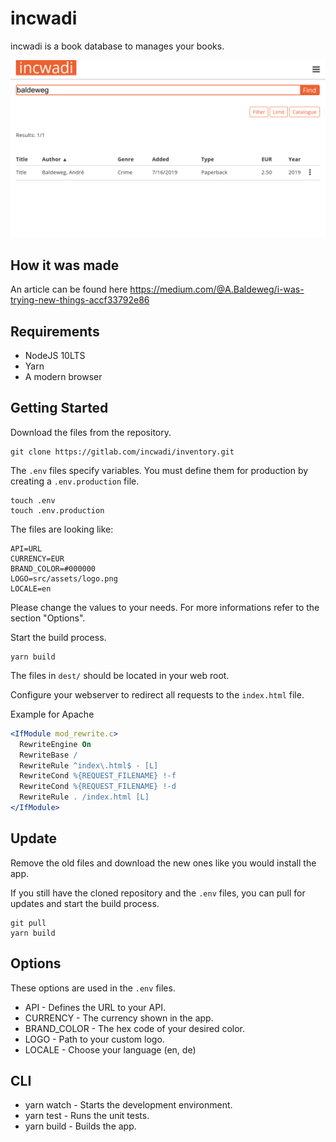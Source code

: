 # incwadi

incwadi is a book database to manages your books.

![incwadi](screenshot.png)

## How it was made

An article can be found here https://medium.com/@A.Baldeweg/i-was-trying-new-things-accf33792e86

## Requirements

- NodeJS 10LTS
- Yarn
- A modern browser

## Getting Started

Download the files from the repository.

```shell
git clone https://gitlab.com/incwadi/inventory.git
```

The `.env` files specify variables. You must define them for production by creating a `.env.production` file.

```shell
touch .env
touch .env.production
```

The files are looking like:

```shell
API=URL
CURRENCY=EUR
BRAND_COLOR=#000000
LOGO=src/assets/logo.png
LOCALE=en
```

Please change the values to your needs. For more informations refer to the section "Options".

Start the build process.

```shell
yarn build
```

The files in `dest/` should be located in your web root.

Configure your webserver to redirect all requests to the `index.html` file.

Example for Apache

```apache
<IfModule mod_rewrite.c>
  RewriteEngine On
  RewriteBase /
  RewriteRule ^index\.html$ - [L]
  RewriteCond %{REQUEST_FILENAME} !-f
  RewriteCond %{REQUEST_FILENAME} !-d
  RewriteRule . /index.html [L]
</IfModule>
```

## Update

Remove the old files and download the new ones like you would install the app.

If you still have the cloned repository and the `.env` files, you can pull for updates and start the build process.

```shell
git pull
yarn build
```

## Options

These options are used in the `.env` files.

- API - Defines the URL to your API.
- CURRENCY - The currency shown in the app.
- BRAND_COLOR - The hex code of your desired color.
- LOGO - Path to your custom logo.
- LOCALE - Choose your language (en, de)

## CLI

- yarn watch - Starts the development environment.
- yarn test - Runs the unit tests.
- yarn build - Builds the app.
